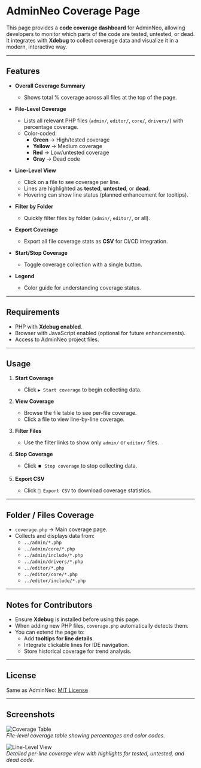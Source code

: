 # AdminNeo Coverage Page

This page provides a **code coverage dashboard** for AdminNeo, allowing developers to monitor which parts of the code are tested, untested, or dead. It integrates with **Xdebug** to collect coverage data and visualize it in a modern, interactive way.

---

## Features

- **Overall Coverage Summary**
  - Shows total % coverage across all files at the top of the page.

- **File-Level Coverage**
  - Lists all relevant PHP files (`admin/`, `editor/`, `core/`, `drivers/`) with percentage coverage.
  - Color-coded:  
    - **Green** → High/tested coverage  
    - **Yellow** → Medium coverage  
    - **Red** → Low/untested coverage  
    - **Gray** → Dead code

- **Line-Level View**
  - Click on a file to see coverage per line.
  - Lines are highlighted as **tested**, **untested**, or **dead**.
  - Hovering can show line status (planned enhancement for tooltips).

- **Filter by Folder**
  - Quickly filter files by folder (`admin/`, `editor/`, or all).

- **Export Coverage**
  - Export all file coverage stats as **CSV** for CI/CD integration.

- **Start/Stop Coverage**
  - Toggle coverage collection with a single button.

- **Legend**
  - Color guide for understanding coverage status.

---

## Requirements

- PHP with **Xdebug enabled**.
- Browser with JavaScript enabled (optional for future enhancements).
- Access to AdminNeo project files.

---

## Usage

1. **Start Coverage**
   - Click `▶️ Start coverage` to begin collecting data.

2. **View Coverage**
   - Browse the file table to see per-file coverage.
   - Click a file to view line-by-line coverage.

3. **Filter Files**
   - Use the filter links to show only `admin/` or `editor/` files.

4. **Stop Coverage**
   - Click `⏹️ Stop coverage` to stop collecting data.

5. **Export CSV**
   - Click `📄 Export CSV` to download coverage statistics.

---

## Folder / Files Coverage

- `coverage.php` → Main coverage page.
- Collects and displays data from:
  - `../admin/*.php`
  - `../admin/core/*.php`
  - `../admin/include/*.php`
  - `../admin/drivers/*.php`
  - `../editor/*.php`
  - `../editor/core/*.php`
  - `../editor/include/*.php`

---

## Notes for Contributors

- Ensure **Xdebug** is installed before using this page.
- When adding new PHP files, `coverage.php` automatically detects them.
- You can extend the page to:
  - Add **tooltips for line details**.
  - Integrate clickable lines for IDE navigation.
  - Store historical coverage for trend analysis.

---

## License

Same as AdminNeo: [MIT License](LICENSE)

---

## Screenshots

![Coverage Table](docs/images/coverage-table.webp)  
*File-level coverage table showing percentages and color codes.*

![Line-Level View](docs/images/coverage-file-view.webp)  
*Detailed per-line coverage view with highlights for tested, untested, and dead code.*
